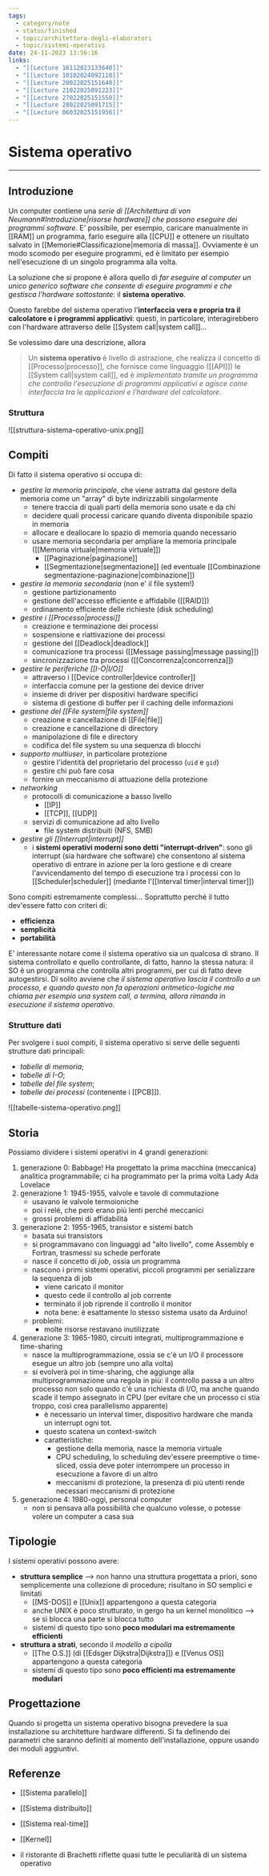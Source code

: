 ```yaml
---
tags:
  - category/note
  - status/finished
  - topic/architettura-degli-elaboratori
  - topic/sistemi-operativi
date: 24-11-2023 13:56:16
links:
  - "[[Lecture 16112023133640]]"
  - "[[Lecture 10102024092110]]"
  - "[[Lecture 20022025151640]]"
  - "[[Lecture 21022025091223]]"
  - "[[Lecture 27022025151550]]"
  - "[[Lecture 28022025091715]]"
  - "[[Lecture 06032025151956]]"
---
```

# Sistema operativo
---
## Introduzione
Un computer contiene una _serie di [[Architettura di von Neumann#Introduzione|risorse hardware]] che possono eseguire dei programmi software_. E' possibile, per esempio, caricare manualmente in [[RAM]] un programma, farlo eseguire alla [[CPU]] e ottenere un risultato salvato in [[Memorie#Classificazione|memoria di massa]]. Ovviamente è un modo scomodo per eseguire programmi, ed è limitato per esempio nell'esecuzione di un singolo programma alla volta.

La soluzione che si propone è allora quello di _far eseguire al computer un unico generico software che consente di eseguire programmi e che gestisca l'hardware sottostante_: il **sistema operativo**.

Questo farebbe del sistema operativo l'**interfaccia vera e propria tra il calcolatore e i programmi applicativi**: questi, in particolare, interagirebbero con l'hardware attraverso delle [[System call|system call]]...

Se volessimo dare una descrizione, allora
> Un **sistema operativo** è livello di astrazione, che realizza il concetto di [[Processo|processo]], che fornisce come linguaggio ([[API]]) le [[System call|system call]], ed è _implementato tramite un programma che controlla l'esecuzione di programmi applicativi e agisce come interfaccia tra le applicazioni e l'hardware del calcolatore_.

### Struttura
![[struttura-sistema-operativo-unix.png]]

## Compiti
Di fatto il sistema operativo si occupa di:
- _gestire la memoria principale_, che viene astratta dal gestore della memoria come un "array" di byte indirizzabili singolarmente
	- tenere traccia di quali parti della memoria sono usate e da chi
	- decidere quali processi caricare quando diventa disponibile spazio in memoria
	- allocare e deallocare lo spazio di memoria quando necessario
	- usare memoria secondaria per ampliare la memoria principale ([[Memoria virtuale|memoria virtuale]])
		- [[Paginazione|paginazione]]
		- [[Segmentazione|segmentazione]] (ed eventuale [[Combinazione segmentazione-paginazione|combinazione]])
- _gestire la memoria secondaria_ (non e' il file system!)
	- gestione partizionamento
	- gestione dell'accesso efficiente e affidabile ([[RAID]])
	- ordinamento efficiente delle richieste (disk scheduling)
- _gestire i [[Processo|processi]]_
	- creazione e terminazione dei processi
	- sospensione e riattivazione dei processi
	- gestione del [[Deadlock|deadlock]]
	- comunicazione tra processi ([[Message passing|message passing]])
	- sincronizzazione tra processi ([[Concorrenza|concorrenza]])
- _gestire le periferiche [[I-O|I/O]]_
	- attraverso i [[Device controller|device controller]]
	- interfaccia comune per la gestione dei device driver
	- insieme di driver per dispositivi hardware specifici
	- sistema di gestione di buffer per il caching delle informazioni
- _gestione del [[File system|file system]]_
	- creazione e cancellazione di [[File|file]]
	- creazione e cancellazione di directory
	- manipolazione di file e directory
	- codifica del file system su una sequenza di blocchi
- _supporto multiuser_, in particolare protezione
	- gestire l'identità del proprietario del processo (`uid` e `gid`)
	- gestire chi può fare cosa
	- fornire un meccanismo di attuazione della protezione
- _networking_
	- protocolli di comunicazione a basso livello
		- [[IP]]
		- [[TCP]], [[UDP]]
	- servizi di comunicazione ad alto livello
		- file system distribuiti (NFS, SMB)
- _gestire gli [[Interrupt|interrupt]]_
	- i **sistemi operativi moderni sono detti "interrupt-driven"**: sono gli interrupt (sia hardware che software) che consentono al sistema operativo di entrare in azione per la loro gestione e di creare l'avvicendamento del tempo di esecuzione tra i processi con lo [[Scheduler|scheduler]] (mediante l'[[Interval timer|interval timer]])

Sono compiti estremamente complessi... Soprattutto perché il tutto dev'essere fatto con criteri di:
- **efficienza**
- **semplicità**
- **portabilità**

E' interessante notare come il sistema operativo sia un qualcosa di strano. Il sistema controllato e quello controllante, di fatto, hanno la stessa natura: il SO è un programma che controlla altri programmi, per cui di fatto deve autogestirsi.
Di solito avviene che _il sistema operativo lascia il controllo a un processo, e quando questo non fa operazioni aritmetico-logiche ma chiama per esempio una system call, o termina, allora rimanda in esecuzione il sistema operativo_.

### Strutture dati
Per svolgere i suoi compiti, il sistema operativo si serve delle seguenti strutture dati principali:
- _tabelle di memoria_;
- _tabelle di I-O_;
- _tabelle del file system_;
- _tabelle dei processi_ (contenente i [[PCB]]).

![[tabelle-sistema-operativo.png]]

## Storia
Possiamo dividere i sistemi operativi in 4 grandi generazioni:
1. generazione 0: Babbage! Ha progettato la prima macchina (meccanica) analitica programmabile; ci ha programmato per la prima volta Lady Ada Lovelace
2. generazione 1: 1945-1955, valvole e tavole di commutazione
	- usavano le valvole termoioniche
	- poi i relé, che però erano più lenti perché meccanici
	- grossi problemi di affidabilità
3. generazione 2: 1955-1965, transistor e sistemi batch
	- basata sui transistors
	- si programmavano con linguaggi ad "alto livello", come Assembly e Fortran, trasmessi su schede perforate
	- nasce il concetto di _job_, ossia un programma
	- nascono i primi sistemi operativi, piccoli programmi per serializzare la sequenza di job
		- viene caricato il monitor
		- questo cede il controllo al job corrente
		- terminato il job riprende il controllo il monitor
		- nota bene: è esattamente lo stesso sistema usato da Arduino!
	- problemi:
		- molte risorse restavano inutilizzate
4. generazione 3: 1965-1980, circuiti integrati, multiprogrammazione e time-sharing
	- nasce la multiprogrammazione, ossia se c'è un I/O il processore esegue un altro job (sempre uno alla volta)
	- si evolverà poi in time-sharing, che aggiunge alla multiprogrammazione una regola in più: il controllo passa a un altro processo non solo quando c'è una richiesta di I/O, ma anche quando scade il tempo assegnato in CPU (per evitare che un processo ci stia troppo, così crea parallelismo apparente)
		- è necessario un interval timer, dispositivo hardware che manda un interrupt ogni tot.
		- questo scatena un context-switch
		- caratteristiche:
			- gestione della memoria, nasce la memoria virtuale
			- CPU scheduling, lo scheduling dev'essere preemptive o time-sliced, ossia deve poter interrompere un processo in esecuzione a favore di un altro
			- meccanismi di protezione, la presenza di più utenti rende necessari meccanismi di protezione
5. generazione 4: 1980-oggi, personal computer
	- non si pensava alla possibilità che qualcuno volesse, o potesse volere un computer a casa sua

## Tipologie
I sistemi operativi possono avere:
- **struttura semplice** --> non hanno una struttura progettata a priori, sono semplicemente una collezione di procedure; risultano in SO semplici e limitati
	- [[MS-DOS]] e [[Unix]] appartengono a questa categoria
	- anche UNIX è poco strutturato, in gergo ha un kernel monolitico --> se si blocca una parte si blocca tutto
	- sistemi di questo tipo sono **poco modulari ma estremamente efficienti**
- **struttura a strati**, secondo il _modello a cipolla_
	- [[The O.S.]] (di [[Edsger Dijkstra|Dijkstra]]) e [[Venus OS]] appartengono a questa categoria
	- sistemi di questo tipo sono **poco efficienti ma estremamente modulari**

## Progettazione
Quando si progetta un sistema operativo bisogna prevedere la sua installazione su architetture hardware differenti. Si fa definendo dei parametri che saranno definiti al momento dell'installazione, oppure usando dei moduli aggiuntivi.

## Referenze
- [[Sistema parallelo]]
- [[Sistema distribuito]]
- [[Sistema real-time]]
- [[Kernel]]

- il ristorante di Brachetti riflette quasi tutte le peculiarità di un sistema operativo